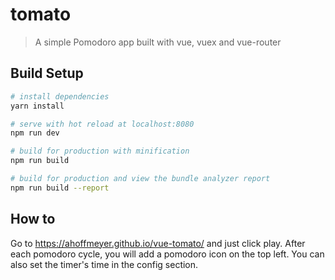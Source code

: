 # tomato

> A simple Pomodoro app built with vue, vuex and vue-router

## Build Setup

``` bash
# install dependencies
yarn install

# serve with hot reload at localhost:8080
npm run dev

# build for production with minification
npm run build

# build for production and view the bundle analyzer report
npm run build --report
```

## How to

Go to https://ahoffmeyer.github.io/vue-tomato/ and just click play. 
After each pomodoro cycle, you will add a pomodoro icon on the top left.
You can also set the timer's time in the config section.

